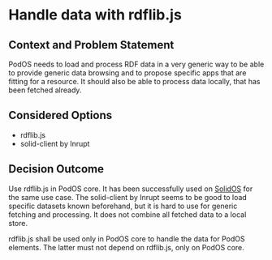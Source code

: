 # Handle data with rdflib.js

## Context and Problem Statement

PodOS needs to load and process RDF data in a very generic way to be able to
provide generic data browsing and to propose specific apps that are fitting for
a resource. It should also be able to process data locally, that has been
fetched already.

## Considered Options

- rdflib.js
- solid-client by Inrupt

## Decision Outcome

Use rdflib.js in PodOS core. It has been successfully used on
[SolidOS](https://github.com/solid/solidos) for the same use case. The
solid-client by Inrupt seems to be good to load specific datasets known
beforehand, but it is hard to use for generic fetching and processing. It does
not combine all fetched data to a local store.

rdflib.js shall be used only in PodOS core to handle the data for PodOS
elements. The latter must not depend on rdflib.js, only on PodOS core.

